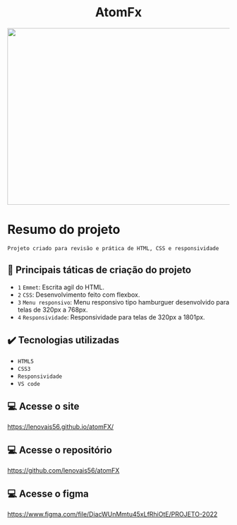 <h1 align="center" font-size="bold"> AtomFx </h1>

<p align="center">
  <img width="600" height="400" src="assets/img/AtomFX.gif">
</p>

# Resumo do projeto

<p>
  
  ``Projeto criado para revisão e prática de HTML, CSS e responsividade``

</p>

## 🔨 Principais táticas de criação do projeto

- `1` `Emmet`: Escrita agil do HTML.
- `2` `CSS`: Desenvolvimento feito com flexbox.
- `3` `Menu responsivo`: Menu responsivo tipo hamburguer desenvolvido para telas de 320px a 768px.
- `4` `Responsividade`: Responsividade para telas de 320px a 1801px.

## ✔️ Tecnologias utilizadas

- ``HTML5``
- ``CSS3``
- ``Responsividade``
- ``VS code``

## 💻 Acesse o site

https://lenovais56.github.io/atomFX/

## 💻 Acesse o repositório

https://github.com/lenovais56/atomFX

## 💻 Acesse o figma

https://www.figma.com/file/DiacWUnMmtu45xLfRhiOtE/PROJETO-2022